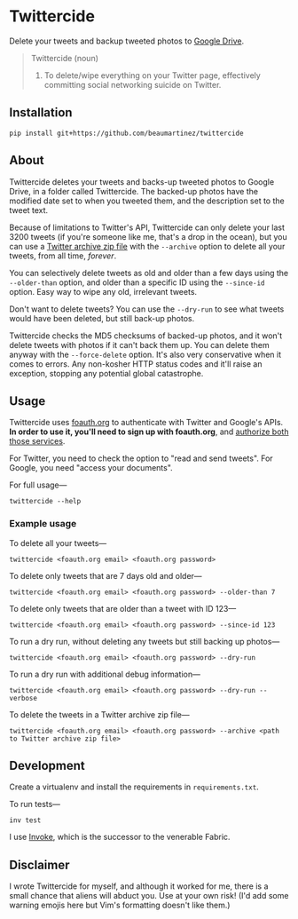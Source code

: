 # Twittercide

Delete your tweets and backup tweeted photos to [Google Drive](https://www.google.com/drive/).

> Twittercide (noun)
>
> 1. To delete/wipe everything on your Twitter page, effectively committing social networking suicide on Twitter.

## Installation

    pip install git+https://github.com/beaumartinez/twittercide

## About

Twittercide deletes your tweets and backs-up tweeted photos to Google Drive, in a folder called Twittercide. The
backed-up photos have the modified date set to when you tweeted them, and the description set to the tweet text.

Because of limitations to Twitter's API, Twittercide can only delete your last 3200 tweets (if you're someone like me,
that's a drop in the ocean), but you can use a
[Twitter archive zip file](https://support.twitter.com/articles/20170160-downloading-your-twitter-archive) with the
`--archive` option to delete all your tweets, from all time, *forever*.

You can selectively delete tweets as old and older than a few days using the `--older-than` option, and older than a
specific ID using the `--since-id` option. Easy way to wipe any old, irrelevant tweets.

Don't want to delete tweets? You can use the `--dry-run` to see what tweets would have been deleted, but still back-up
photos.

Twittercide checks the MD5 checksums of backed-up photos, and it won't delete tweets with photos if it can't back them
up. You can delete them anyway with the `--force-delete` option. It's also very conservative when it comes to errors.
Any non-kosher HTTP status codes and it'll raise an exception, stopping any potential global catastrophe. 

## Usage

Twittercide uses [foauth.org](http://foauth.org/) to authenticate with Twitter and Google's APIs. **In order to use it,
you'll need to sign up with foauth.org**, and [authorize both those services](https://foauth.org/services/).

For Twitter, you need to check the option to "read and send tweets". For Google, you need "access your documents".

For full usage—

    twittercide --help

### Example usage

To delete all your tweets—

    twittercide <foauth.org email> <foauth.org password>

To delete only tweets that are 7 days old and older—

    twittercide <foauth.org email> <foauth.org password> --older-than 7

To delete only tweets that are older than a tweet with ID 123—

    twittercide <foauth.org email> <foauth.org password> --since-id 123

To run a dry run, without deleting any tweets but still backing up photos—

    twittercide <foauth.org email> <foauth.org password> --dry-run

To run a dry run with additional debug information—

    twittercide <foauth.org email> <foauth.org password> --dry-run --verbose

To delete the tweets in a Twitter archive zip file—

    twittercide <foauth.org email> <foauth.org password> --archive <path to Twitter archive zip file>

## Development

Create a virtualenv and install the requirements in `requirements.txt`.

To run tests—

    inv test

I use [Invoke](https://github.com/pyinvoke/invoke), which is the successor to the venerable Fabric.

## Disclaimer

I wrote Twittercide for myself, and although it worked for me, there is a small chance that aliens will abduct you. Use
at your own risk! (I'd add some warning emojis here but Vim's formatting doesn't like them.)

